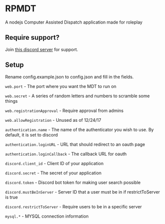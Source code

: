 # RPMDT
A nodejs Computer Assisted Dispatch application made for roleplay

## Require support?

Join [this discord server](https://discord.gg/cm5BMje) for support.

## Setup
Rename config.example.json to config.json and fill in the fields.

`web.port` - The port where you want the MDT to run on

`web.secret` - A series of random letters and numbers to scramble some things

`web.registrationApproval` - Require approval from admins

`web.allowRegistration` - Unused as of 12/24/17

`authentication.name` - The name of the authenticator you wish to use. By default, it is set to discord

`authentication.loginURL` - URL that should redirect to an oauth page

`authentication.loginCallback` - The callback URL for oauth

`discord.client_id` - Client ID of your application

`discord.secret` - The secret of your application

`discord.token` - Discord bot token for making user search possible

`discord.mustBeInServer` - Server ID that a user must be in if restrictToServer is true

`discord.restrictToServer` - Require users to be in a specific server

`mysql.*` - MYSQL connection information
